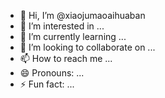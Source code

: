 - 👋 Hi, I’m @xiaojumaoaihuaban
- 👀 I’m interested in ...
- 🌱 I’m currently learning ...
- 💞️ I’m looking to collaborate on ...
- 📫 How to reach me ...
- 😄 Pronouns: ...
- ⚡ Fun fact: ...

<!---
xiaojumaoaihuaban/xiaojumaoaihuaban is a ✨ special ✨ repository because its `README.md` (this file) appears on your GitHub profile.
You can click the Preview link to take a look at your changes.
--->
